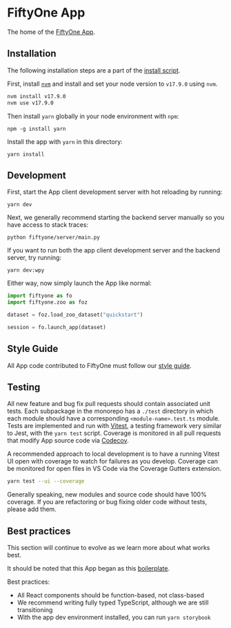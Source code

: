 # FiftyOne App

The home of the
[FiftyOne App](https://voxel51.com/docs/fiftyone/user_guide/app.html).

## Installation

The following installation steps are a part of the
[install script](../install.bash).

First, install [`nvm`](https://github.com/nvm-sh/nvm) and install and set your
node version to `v17.9.0` using `nvm`.

```sh
nvm install v17.9.0
nvm use v17.9.0
```

Then install `yarn` globally in your node environment with `npm`:

```shell
npm -g install yarn
```

Install the app with `yarn` in this directory:

```shell
yarn install
```

## Development

First, start the App client development server with hot reloading by running:

```shell
yarn dev
```

Next, we generally recommend starting the backend server manually so you have
access to stack traces:

```shell
python fiftyone/server/main.py
```

If you want to run both the app client development server and the backend
server, try running:

```shell
yarn dev:wpy
```

Either way, now simply launch the App like normal:

```py
import fiftyone as fo
import fiftyone.zoo as foz

dataset = foz.load_zoo_dataset("quickstart")

session = fo.launch_app(dataset)
```

## Style Guide

All App code contributed to FiftyOne must follow our
[style guide](../STYLE_GUIDE.md#app-style-guide).

## Testing

All new feature and bug fix pull requests should contain associated unit tests.
Each subpackage in the monorepo has a `./test` directory in which each module
should have a corresponding `<module-name>.test.ts` module. Tests are
implemented and run with [Vitest](https://vitest.dev), a testing framework very
similar to Jest, with the `yarn test` script. Coverage is monitored in all pull
requests that modify App source code via
[Codecov](https://app.codecov.io/gh/voxel51/fiftyone/).

A recommended approach to local development is to have a running Vitest UI open
with coverage to watch for failures as you develop. Coverage can be monitored
for open files in VS Code via the Coverage Gutters extension.

```sh
yarn test --ui --coverage
```

Generally speaking, new modules and source code should have 100% coverage. If
you are refactoring or bug fixing older code without tests, please add them.

## Best practices

This section will continue to evolve as we learn more about what works best.

It should be noted that this App began as this
[boilerplate](https://github.com/electron-react-boilerplate/electron-react-boilerplate).

Best practices:

-   All React components should be function-based, not class-based
-   We recommend writing fully typed TypeScript, although we are still
    transitioning
-   With the app dev environment installed, you can run `yarn storybook`
